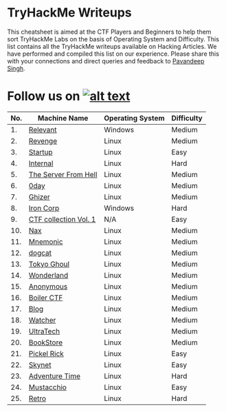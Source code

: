 # TryHackMe Writeups

This cheatsheet is aimed at the CTF Players and Beginners to help them sort TryHackMe Labs on the basis of Operating System and Difficulty. This list contains all the TryHackMe writeups available on Hacking Articles. We have performed and compiled this list on our experience. Please share this with your connections and direct queries and feedback to [Pavandeep Singh](https://twitter.com/pavan2318).


[1.1]: http://i.imgur.com/tXSoThF.png
[1]: http://www.twitter.com/hackinarticles
# Follow us on [![alt text][1.1]][1]


| No. | Machine Name | Operating System | Difficulty |
|-----|--------------|------------------|------------------|
| 1.	| [Relevant](https://www.hackingarticles.in/relevant-tryhackme-walkthrough/)|Windows|Medium|
| 2.	| [Revenge](https://www.hackingarticles.in/revenge-tryhackme-walkthrough/)|Linux|Medium|
| 3.	| [Startup](https://www.hackingarticles.in/startup-tryhackme-walkthrough/)|Linux|Easy|
| 4.	| [Internal ](https://www.hackingarticles.in/internal-tryhackme-walkthrough/)|Linux|Hard|
| 5.	| [The Server From Hell](https://www.hackingarticles.in/the-server-from-hell-tryhackme-walkthrough/)|Linux|Medium|
| 6.	| [0day](https://www.hackingarticles.in/0day-tryhackme-walkthrough/)|Linux|Medium|
| 7.	| [Ghizer](https://www.hackingarticles.in/ghizer-tryhackme-walkthrough/)|Linux|Medium|
| 8.	| [Iron Corp](https://www.hackingarticles.in/iron-corp-tryhackme-walkthrough/)|Windows|Hard|
| 9.	| [CTF collection Vol. 1](https://www.hackingarticles.in/ctf-collection-vol-1-tryhackme-walkthrough/)|N/A|Easy|
| 10.	| [Nax](https://www.hackingarticles.in/nax-tryhackme-walkthrough/)|Linux|Medium|
| 11.	| [Mnemonic](https://www.hackingarticles.in/mnemonic-tryhackme-walkthrough/)|Linux|Medium|
| 12.	| [dogcat](https://www.hackingarticles.in/dogcat-tryhackme-walkthrough/)|Linux|Medium|
| 13.	| [Tokyo Ghoul](https://www.hackingarticles.in/tokyo-ghoul-tryhackme-walkthrough/)|Linux|Medium|
| 14.	| [Wonderland](https://www.hackingarticles.in/wonderland-tryhackme-walkthrough/)|Linux|Medium|
| 15.	| [Anonymous](https://www.hackingarticles.in/anonymous-tryhackme-walkthrough/)|Linux|Medium|
| 16.	| [Boiler CTF](https://www.hackingarticles.in/boiler-ctf-tryhackme-walkthrough/)|Linux|Medium|
| 17.	| [Blog](https://www.hackingarticles.in/blog-tryhackme-walkthrough/)|Linux|Medium|
| 18.	| [Watcher](https://www.hackingarticles.in/watcher-tryhackme-walkthrough/)|Linux|Medium|
| 19.	| [UltraTech](https://www.hackingarticles.in/ultratech-tryhackme-walkthrough/)|Linux|Medium|
| 20.	| [BookStore](https://www.hackingarticles.in/bookstore-tryhackme-walkthrough/)|Linux|Medium|
| 21.	| [Pickel Rick](https://www.hackingarticles.in/pickle-rick-tryhackme-walkthrough/)|Linux|Easy|
| 22.	| [Skynet](https://www.hackingarticles.in/skynet-tryhackme-walkthrough/)|Linux|Easy|
| 23.	| [Adventure Time](https://www.hackingarticles.in/adventure-time-tryhackme-walkthrough/)|Linux|Hard|
| 24.	| [Mustacchio](https://www.hackingarticles.in/mustacchio-tryhackme-walkthrough/)|Linux|Easy|
| 25.	| [Retro](https://www.hackingarticles.in/retro-tryhackme-walkthrough/)|Linux|Hard|
